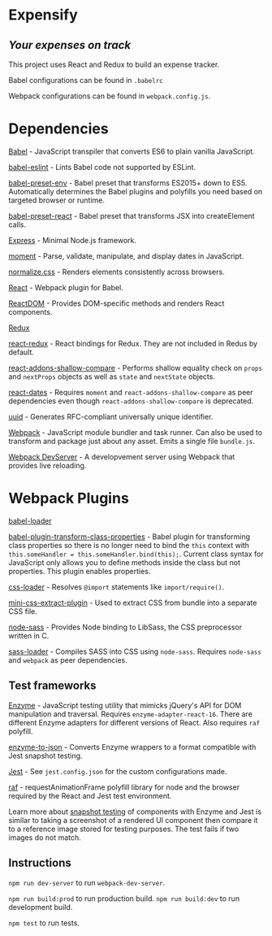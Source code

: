 # Expensify
## *Your expenses on track*

This project uses React and Redux to build an expense tracker.

Babel configurations can be found in `.babelrc`

Webpack configurations can be found in `webpack.config.js`.


# Dependencies

[Babel](https://babeljs.io/) - JavaScript transpiler that converts ES6 to plain vanilla JavaScript.

[babel-eslint](https://github.com/babel/babel-eslint) - Lints Babel code not supported by ESLint.

[babel-preset-env](https://github.com/babel/babel/tree/master/packages/babel-preset-env) - Babel preset that transforms ES2015+ down to ES5. Automatically determines the Babel plugins and polyfills you need based on targeted browser or runtime.

[babel-preset-react](https://babeljs.io/docs/plugins/preset-react/) - Babel preset that transforms JSX into createElement calls.

[Express](https://expressjs.com/) - Minimal Node.js framework.

[moment](https://momentjs.com/) - Parse, validate, manipulate, and display dates in JavaScript.

[normalize.css](http://necolas.github.io/normalize.css/) - Renders elements consistently across browsers.

[React](https://reactjs.org/) - Webpack plugin for Babel.

[ReactDOM](https://reactjs.org/docs/react-dom.html) - Provides DOM-specific methods and renders React components.

[Redux](https://redux.js.org/)

[react-redux](https://github.com/reduxjs/react-redux) - React bindings for Redux. They are not included in Redus by default.

[react-addons-shallow-compare](https://www.npmjs.com/package/react-addons-shallow-compare) - Performs shallow equality check on `props` and `nextProps` objects as well as `state` and `nextState` objects.

[react-dates](https://github.com/airbnb/react-dates) - Requires `moment` and `react-addons-shallow-compare` as peer dependencies even though `react-addons-shallow-compare` is deprecated.

[uuid](https://www.npmjs.com/package/uuid) - Generates RFC-compliant universally unique identifier.

[Webpack](https://webpack.js.org/concepts/) - JavaScript module bundler and task runner. Can also be used to transform and package just about any asset. Emits a single file `bundle.js`.

[Webpack DevServer](https://webpack.js.org/configuration/dev-server/) - A developvement server using Webpack that provides live reloading.


# Webpack Plugins

[babel-loader](https://github.com/babel/babel-loader)

[babel-plugin-transform-class-properties](https://babeljs.io/docs/plugins/transform-class-properties/) - Babel plugin for transforming class properties so there is no longer need to bind the `this` context with `this.someHandler = this.someHandler.bind(this);`. Current class syntax for JavaScript only allows you to define methods inside the class but not properties. This plugin enables properties.

[css-loader](https://github.com/webpack-contrib/css-loader) - Resolves `@import` statements like `import/require()`.

[mini-css-extract-plugin](https://github.com/webpack-contrib/mini-css-extract-plugin) - Used to extract CSS from bundle into a separate CSS file.

[node-sass](https://github.com/sass/node-sass) - Provides Node binding to LibSass, the CSS preprocessor written in C. 

[sass-loader](https://github.com/webpack-contrib/sass-loader) - Compiles SASS into CSS using `node-sass`. Requires `node-sass` and `webpack` as peer dependencies.


## Test frameworks

[Enzyme](http://airbnb.io/enzyme/) - JavaScript testing utility that mimicks jQuery's API for DOM manipulation and traversal. Requires `enzyme-adapter-react-16`. There are different Enzyme adapters for different versions of React. Also requires `raf` polyfill.

[enzyme-to-json](https://github.com/adriantoine/enzyme-to-json) - Converts Enzyme wrappers to a format compatible with Jest snapshot testing.

[Jest](https://facebook.github.io/jest/) - See `jest.config.json` for the custom configurations made.

[raf](https://github.com/chrisdickinson/raf) - requestAnimationFrame polyfill library for node and the browser required by the React and Jest test environment.

Learn more about [snapshot testing](https://facebook.github.io/jest/docs/en/snapshot-testing.html) of components with Enzyme and Jest is similar to taking a screenshot of a rendered UI component then compare it to a reference image stored for testing purposes. The test fails if two images do not match. 


## Instructions
`npm run dev-server` to run `webpack-dev-server`.

`npm run build:prod` to run production build.
`npm run build:dev` to run development build.

`npm test` to run tests.